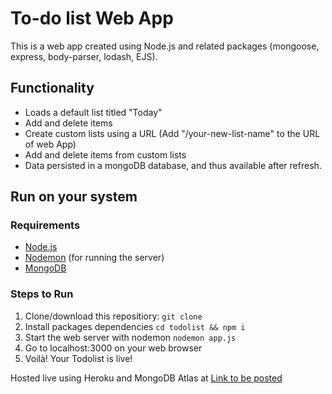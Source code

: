 # To-do list Web App

This is a web app created using Node.js and related packages (mongoose, express, body-parser, lodash, EJS).

## Functionality

* Loads a default list titled "Today"
* Add and delete items
* Create custom lists using a URL (Add "/your-new-list-name" to the URL of web App)
* Add and delete items from custom lists
* Data persisted in a mongoDB database, and thus available after refresh.


## Run on your system

### Requirements
- [Node.js](https://nodejs.org/en/)
- [Nodemon](https://www.npmjs.com/package/nodemon) (for running the server)
- [MongoDB](https://docs.mongodb.com/manual/installation/)

### Steps to Run
1. Clone/download this repositiory: `git clone `
2. Install packages dependencies `cd todolist && npm i`
3. Start the web server with nodemon `nodemon app.js`
4. Go to localhost:3000 on your web browser
5. Voilà! Your Todolist is live!

Hosted live using Heroku and MongoDB Atlas at [Link to be posted]()
